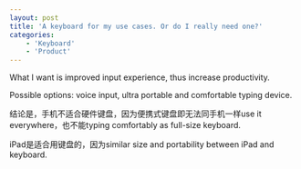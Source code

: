 ```yaml
---
layout: post
title: 'A keyboard for my use cases. Or do I really need one?'
categories:
    - 'Keyboard'
    - 'Product'
---
```


What I want is improved input experience, thus increase productivity. 

Possible options: voice input, ultra portable and comfortable typing device.

结论是，手机不适合硬件键盘，因为便携式键盘即无法同手机一样use it everywhere，也不能typing comfortably as full-size keyboard.

iPad是适合用键盘的，因为similar size and portability between iPad and keyboard.
